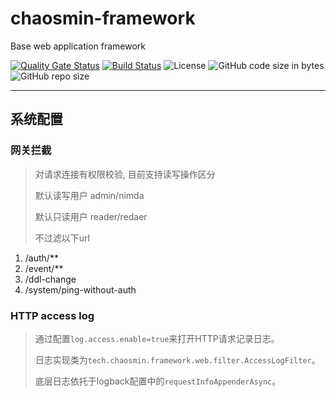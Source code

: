# chaosmin-framework
Base web application framework

[![Quality Gate Status](https://sonarcloud.io/api/project_badges/measure?project=chaosmin_chaosmin-framework&metric=alert_status)](https://sonarcloud.io/dashboard?id=chaosmin_chaosmin-framework)
[![Build Status](https://travis-ci.org/chaosmin/chaosmin-framework.svg?branch=master)](https://travis-ci.org/chaosmin/chaosmin-framework)
![License](https://img.shields.io/github/license/chaosmin/chaosmin-framework.svg)
![GitHub code size in bytes](https://img.shields.io/github/languages/code-size/chaosmin/chaosmin-framework)
![GitHub repo size](https://img.shields.io/github/repo-size/chaosmin/chaosmin-framework)

---

## 系统配置

### 网关拦截

> 对请求连接有权限校验, 目前支持读写操作区分
>
> 默认读写用户 admin/nimda
>
> 默认只读用户 reader/redaer
>
> 不过滤以下url

1. /auth/**
2. /event/**
3. /ddl-change
4. /system/ping-without-auth

### HTTP access log

> 通过配置`log.access.enable=true`来打开HTTP请求记录日志。
>
> 日志实现类为`tech.chaosmin.framework.web.filter.AccessLogFilter`。
>
> 底层日志依托于logback配置中的`requestInfoAppenderAsync`。